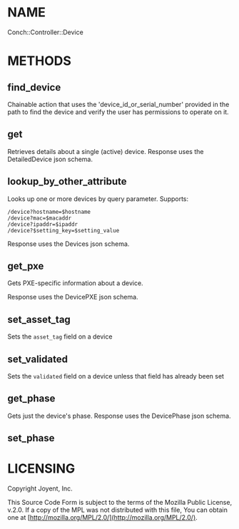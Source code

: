 # NAME

Conch::Controller::Device

# METHODS

## find\_device

Chainable action that uses the 'device\_id\_or\_serial\_number' provided in the path
to find the device and verify the user has permissions to operate on it.

## get

Retrieves details about a single (active) device. Response uses the DetailedDevice json schema.

## lookup\_by\_other\_attribute

Looks up one or more devices by query parameter. Supports:

```
/device?hostname=$hostname
/device?mac=$macaddr
/device?ipaddr=$ipaddr
/device?$setting_key=$setting_value
```

Response uses the Devices json schema.

## get\_pxe

Gets PXE-specific information about a device.

Response uses the DevicePXE json schema.

## set\_asset\_tag

Sets the `asset_tag` field on a device

## set\_validated

Sets the `validated` field on a device unless that field has already been set

## get\_phase

Gets just the device's phase. Response uses the DevicePhase json schema.

## set\_phase

# LICENSING

Copyright Joyent, Inc.

This Source Code Form is subject to the terms of the Mozilla Public License,
v.2.0. If a copy of the MPL was not distributed with this file, You can obtain
one at [http://mozilla.org/MPL/2.0/](http://mozilla.org/MPL/2.0/).
